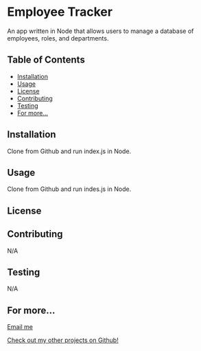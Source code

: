 # Employee Tracker


An app written in Node that allows users to manage a database of employees, roles, and departments.
## Table of Contents
* [Installation](#installation)
* [Usage](#usage)
* [License](#license)
* [Contributing](#contributing)
* [Testing](#testing)
* [For more...](#for-more)

<a name="installation"/>

## Installation

Clone from Github and run index.js in Node.
<a name="usage"/>

## Usage

Clone from Github and run indes.js in Node.
<a name="license"/>

## License


<a name="contributing"/>

## Contributing

N/A
<a name="testing"/>

## Testing

N/A
<a name="for-more"/>

## For more...

[Email me](mailto:masonmorris8@gmail.com)

[Check out my other projects on Github!](https://www.github.com/masontmorris)
